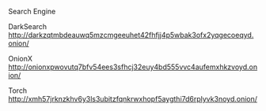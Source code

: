   
Search Engine

DarkSearch
http://darkzqtmbdeauwq5mzcmgeeuhet42fhfjj4p5wbak3ofx2yqgecoeqyd.onion/

OnionX
http://onionxpwovutq7bfv54ees3sfhcj32euy4bd555vvc4aufemxhkzvoyd.onion/

Torch
http://xmh57jrknzkhv6y3ls3ubitzfqnkrwxhopf5aygthi7d6rplyvk3noyd.onion/